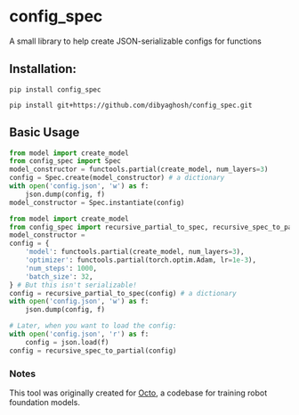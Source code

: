 # config_spec

A small library to help create JSON-serializable configs for functions

## Installation:

```
pip install config_spec 
```

```
pip install git+https://github.com/dibyaghosh/config_spec.git
```

## Basic Usage

```python
from model import create_model
from config_spec import Spec
model_constructor = functools.partial(create_model, num_layers=3)
config = Spec.create(model_constructor) # a dictionary
with open('config.json', 'w') as f:
    json.dump(config, f)
model_constructor = Spec.instantiate(config)
```

```python
from model import create_model
from config_spec import recursive_partial_to_spec, recursive_spec_to_partial
model_constructor = 
config = {
    'model': functools.partial(create_model, num_layers=3),
    'optimizer': functools.partial(torch.optim.Adam, lr=1e-3),
    'num_steps': 1000,
    'batch_size': 32,
} # But this isn't serializable!
config = recursive_partial_to_spec(config) # a dictionary
with open('config.json', 'w') as f:
    json.dump(config, f)

# Later, when you want to load the config:
with open('config.json', 'r') as f:
    config = json.load(f)
config = recursive_spec_to_partial(config)
```


### Notes

This tool was originally created for [Octo](https://github.com/octo-models/octo), a codebase for training robot foundation models.